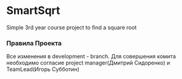 # SmartSqrt
Simple 3rd year course project to find a square root 


### Правила Проекта

Все изменения в development - branch. 
Для совершения комита необходимо согласие project manager(Дмитрий Сидоренко) и TeamLead(Игорь Субботин) 
